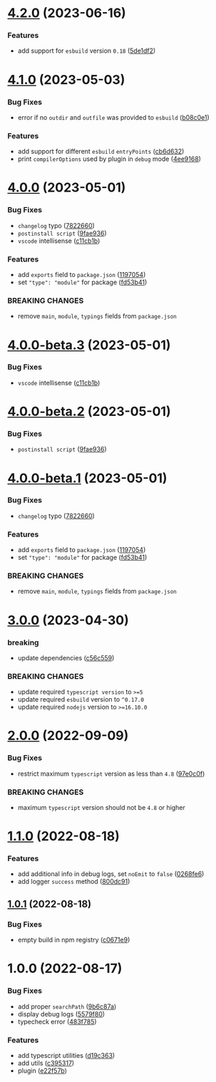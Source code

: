 # [4.2.0](https://github.com/ArtemKlyuev/esbuild-plugin-d-ts-path-alias/compare/v4.1.0...v4.2.0) (2023-06-16)


### Features

* add support for `esbuild` version `0.18` ([5de1df2](https://github.com/ArtemKlyuev/esbuild-plugin-d-ts-path-alias/commit/5de1df298945b5e039c5f090518abadc17bc44d2))

# [4.1.0](https://github.com/ArtemKlyuev/esbuild-plugin-d-ts-path-alias/compare/v4.0.0...v4.1.0) (2023-05-03)


### Bug Fixes

* error if no `outdir` and `outfile` was provided to `esbuild` ([b08c0e1](https://github.com/ArtemKlyuev/esbuild-plugin-d-ts-path-alias/commit/b08c0e16360a7584c5786b5231a7ca44a726047f))


### Features

* add support for different `esbuild` `entryPoints` ([cb6d632](https://github.com/ArtemKlyuev/esbuild-plugin-d-ts-path-alias/commit/cb6d6329f666b0e627addf3b4253e626178dbe07))
* print `compilerOptions` used by plugin in `debug` mode ([4ee9168](https://github.com/ArtemKlyuev/esbuild-plugin-d-ts-path-alias/commit/4ee9168b3a4afec77cb9724ad678ad630fca6a11))

# [4.0.0](https://github.com/ArtemKlyuev/esbuild-plugin-d-ts-path-alias/compare/v3.0.0...v4.0.0) (2023-05-01)


### Bug Fixes

* `changelog` typo ([7822660](https://github.com/ArtemKlyuev/esbuild-plugin-d-ts-path-alias/commit/7822660d75cfffef8a293f514b546573364084c9))
* `postinstall script` ([9fae936](https://github.com/ArtemKlyuev/esbuild-plugin-d-ts-path-alias/commit/9fae9367c1b65e95539ad17980ad10cf7dbfb4a5))
* `vscode` intellisense ([c11cb1b](https://github.com/ArtemKlyuev/esbuild-plugin-d-ts-path-alias/commit/c11cb1bfd1f6dd67c0450cf084d0b267913471e9))


### Features

* add `exports` field to `package.json` ([1197054](https://github.com/ArtemKlyuev/esbuild-plugin-d-ts-path-alias/commit/11970546811e18faf1f62c83fc089c0295b1c9d3))
* set `"type": "module"` for package ([fd53b41](https://github.com/ArtemKlyuev/esbuild-plugin-d-ts-path-alias/commit/fd53b41e929249da08d6de924553b62473afa02e))


### BREAKING CHANGES

* remove `main`, `module`, `typings` fields from `package.json`

# [4.0.0-beta.3](https://github.com/ArtemKlyuev/esbuild-plugin-d-ts-path-alias/compare/v4.0.0-beta.2...v4.0.0-beta.3) (2023-05-01)


### Bug Fixes

* `vscode` intellisense ([c11cb1b](https://github.com/ArtemKlyuev/esbuild-plugin-d-ts-path-alias/commit/c11cb1bfd1f6dd67c0450cf084d0b267913471e9))

# [4.0.0-beta.2](https://github.com/ArtemKlyuev/esbuild-plugin-d-ts-path-alias/compare/v4.0.0-beta.1...v4.0.0-beta.2) (2023-05-01)


### Bug Fixes

* `postinstall script` ([9fae936](https://github.com/ArtemKlyuev/esbuild-plugin-d-ts-path-alias/commit/9fae9367c1b65e95539ad17980ad10cf7dbfb4a5))

# [4.0.0-beta.1](https://github.com/ArtemKlyuev/esbuild-plugin-d-ts-path-alias/compare/v3.0.0...v4.0.0-beta.1) (2023-05-01)


### Bug Fixes

* `changelog` typo ([7822660](https://github.com/ArtemKlyuev/esbuild-plugin-d-ts-path-alias/commit/7822660d75cfffef8a293f514b546573364084c9))


### Features

* add `exports` field to `package.json` ([1197054](https://github.com/ArtemKlyuev/esbuild-plugin-d-ts-path-alias/commit/11970546811e18faf1f62c83fc089c0295b1c9d3))
* set `"type": "module"` for package ([fd53b41](https://github.com/ArtemKlyuev/esbuild-plugin-d-ts-path-alias/commit/fd53b41e929249da08d6de924553b62473afa02e))


### BREAKING CHANGES

* remove `main`, `module`, `typings` fields from `package.json`

# [3.0.0](https://github.com/ArtemKlyuev/esbuild-plugin-d-ts-path-alias/compare/v2.0.0...v3.0.0) (2023-04-30)


### breaking

* update dependencies ([c56c559](https://github.com/ArtemKlyuev/esbuild-plugin-d-ts-path-alias/commit/c56c5595e2bce29cab098a5d6607a51aa8369baa))


### BREAKING CHANGES

- update required `typescript version` to `>=5`
- update required `esbuild` version to `^0.17.0`
- update required `nodejs` version to `>=16.10.0`

# [2.0.0](https://github.com/ArtemKlyuev/esbuild-plugin-d-ts-path-alias/compare/v1.1.0...v2.0.0) (2022-09-09)


### Bug Fixes

* restrict maximum `typescript` version as less than `4.8` ([97e0c0f](https://github.com/ArtemKlyuev/esbuild-plugin-d-ts-path-alias/commit/97e0c0fefe115545a41f5c2ed2159fbc97919eea))


### BREAKING CHANGES

* maximum `typescript` version should not be `4.8` or higher

# [1.1.0](https://github.com/ArtemKlyuev/esbuild-plugin-d-ts-path-alias/compare/v1.0.1...v1.1.0) (2022-08-18)


### Features

* add additional info in debug logs, set `noEmit` to `false` ([0268fe6](https://github.com/ArtemKlyuev/esbuild-plugin-d-ts-path-alias/commit/0268fe61b4ce92d91e409fccdf231eb430e93967))
* add logger `success` method ([800dc91](https://github.com/ArtemKlyuev/esbuild-plugin-d-ts-path-alias/commit/800dc910ced058e676d70d11f893449c0832963c))

## [1.0.1](https://github.com/ArtemKlyuev/esbuild-plugin-d-ts-path-alias/compare/v1.0.0...v1.0.1) (2022-08-18)


### Bug Fixes

* empty build in npm registry ([c0671e9](https://github.com/ArtemKlyuev/esbuild-plugin-d-ts-path-alias/commit/c0671e96b32332b868b117749eafcf645d3b9ff7))

# 1.0.0 (2022-08-17)


### Bug Fixes

* add proper `searchPath` ([9b6c87a](https://github.com/ArtemKlyuev/esbuild-plugin-d-ts-path-alias/commit/9b6c87a3ecfa06564f56858688bb3384d9fe4643))
* display debug logs ([5579f80](https://github.com/ArtemKlyuev/esbuild-plugin-d-ts-path-alias/commit/5579f80f556deb2ce351e1173efe3703cd1d7659))
* typecheck error ([483f785](https://github.com/ArtemKlyuev/esbuild-plugin-d-ts-path-alias/commit/483f785b467ebea2f8f310854c1831c21c94247b))


### Features

* add typescript utilities ([d19c363](https://github.com/ArtemKlyuev/esbuild-plugin-d-ts-path-alias/commit/d19c3637bca22e545249af8c4705dedd59b0d93f))
* add utils ([c395317](https://github.com/ArtemKlyuev/esbuild-plugin-d-ts-path-alias/commit/c395317f281ead9ce9307c7e6ab8acc99ea7d620))
* plugin ([e22f57b](https://github.com/ArtemKlyuev/esbuild-plugin-d-ts-path-alias/commit/e22f57b4cc01c9a3475327d8fca7bb32b39ac093))

